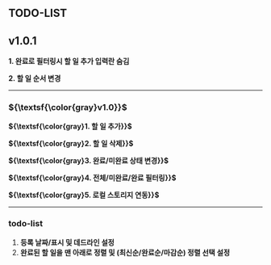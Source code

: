 ## TODO-LIST

## v1.0.1

**1. 완료로 필터링시 할 일 추가 입력란 숨김**

**2. 할 일 순서 변경**

-------------------

### ${\textsf{\color{gray}v1.0}}$  
**${\textsf{\color{gray}1. 할 일 추가}}$**  

**${\textsf{\color{gray}2. 할 일 삭제}}$**  

**${\textsf{\color{gray}3. 완료/미완료 상태 변경}}$**  
 
**${\textsf{\color{gray}4. 전체/미완료/완료 필터링}}$**

**${\textsf{\color{gray}5. 로컬 스토리지 연동}}$**

-----------------------------------
### todo-list

1. **등록 날짜/표시 및 데드라인 설정**
2. **완료된 할 일을 맨 아래로 정렬 및 (최신순/완료순/마감순) 정렬 선택 설정** 

